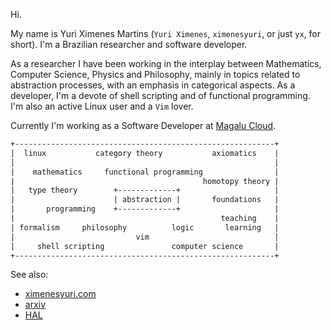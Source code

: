 Hi.

My name is Yuri Ximenes Martins (`Yuri Ximenes`, `ximenesyuri`, or just `yx`, for short). I'm a Brazilian researcher and software developer.

As a researcher I have been working in the interplay between Mathematics, Computer Science, Physics and Philosophy, mainly in topics related to abstraction processes, with an emphasis in categorical aspects. As a developer, I'm a devote of shell scripting and of functional programming. I'm also an active Linux user and a `Vim` lover.

Currently I'm working as a Software Developer at [Magalu Cloud](https://magalu.cloud).

```rst
+----------------------------------------------------------+  
|  linux           category theory           axiomatics    | 
|                                                          |  
|    mathematics     functional programming                |  
|                                          homotopy theory | 
|   type theory        +-------------+                     |  
|                      | abstraction |       foundations   |  
|       programming    +-------------+                     |  
|                                              teaching    |   
| formalism     philosophy          logic       learning   |  
|                           vim                            |
|     shell scripting               computer science       |
+----------------------------------------------------------+
```

See also:
- [ximenesyuri.com](https://ximenesyuri.com)
- [arxiv](https://arxiv.org/a/martins_y_1.html)
- [HAL](https://hal.science/search/index/?q=yuri-ximenes-martins)
